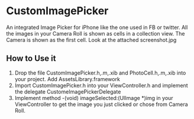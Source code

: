 # CustomImagePicker
An integrated Image Picker for iPhone like the one used in FB or twitter.
All the images in your Camera Roll is shown as cells in a collection view.
The Camera is shown as the first cell. Look at the attached screenshot.jpg

How to Use it
-------------
1. Drop the file CustomImagePicker.h,.m,.xib and PhotoCell.h,.m,.xib into your project. Add AssetsLibrary.framework
2. Import CustomImagePicker.h into your ViewController.h and implement the delegate CustomeImagePickerDelegate
3. Implement method -(void) imageSelected:(UIImage *)img in your ViewController to get the image you just clicked
   or chose from Camera Roll.

